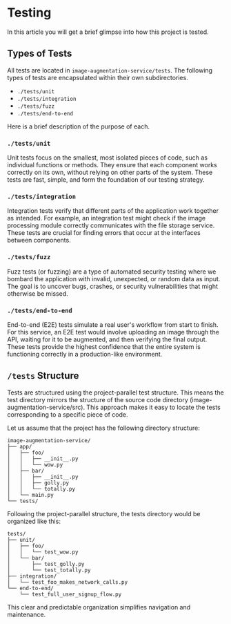 # Testing
In this article you will get a brief glimpse into how this project is tested.

## Types of Tests
All tests are located in `image-augmentation-service/tests`.
The following types of tests are encapsulated within their own subdirectories.
- `./tests/unit`
- `./tests/integration`
- `./tests/fuzz`
- `./tests/end-to-end`

Here is a brief description of the purpose of each.

### `./tests/unit`

Unit tests focus on the smallest, most isolated pieces of code, such as individual functions or methods.
They ensure that each component works correctly on its own, without relying on other parts of the system.
These tests are fast, simple, and form the foundation of our testing strategy. 

### `./tests/integration`

Integration tests verify that different parts of the application work together as intended.
For example, an integration test might check if the image processing module correctly communicates with the file storage service.
These tests are crucial for finding errors that occur at the interfaces between components.

### `./tests/fuzz`

Fuzz tests (or fuzzing) are a type of automated security testing where we bombard the application with invalid, unexpected, or random data as input.
The goal is to uncover bugs, crashes, or security vulnerabilities that might otherwise be missed.

### `./tests/end-to-end`
End-to-end (E2E) tests simulate a real user's workflow from start to finish.
For this service, an E2E test would involve uploading an image through the API, waiting for it to be augmented, and then verifying the final output.
These tests provide the highest confidence that the entire system is functioning correctly in a production-like environment.

## `/tests` Structure

Tests are structured using the project-parallel test structure.
This means the test directory mirrors the structure of the source code directory (image-augmentation-service/src).
This approach makes it easy to locate the tests corresponding to a specific piece of code.

Let us assume that the project has the following directory structure:
```terminaloutput
image-augmentation-service/
├── app/
│   ├── foo/
│   │   ├── __init__.py
│   │   └── wow.py
│   ├── bar/
│   │   ├── __init__.py
│   │   ├── golly.py
│   │   └── totally.py
│   └── main.py
└── tests/
```
Following the project-parallel structure, the tests directory would be organized like this:
```terminaloutput
tests/
├── unit/
│   ├── foo/
│   │   └── test_wow.py
│   └── bar/
│       ├── test_golly.py
│       └── test_totally.py
├── integration/
│   └── test_foo_makes_network_calls.py
└── end-to-end/
    └── test_full_user_signup_flow.py
```
This clear and predictable organization simplifies navigation and maintenance.


